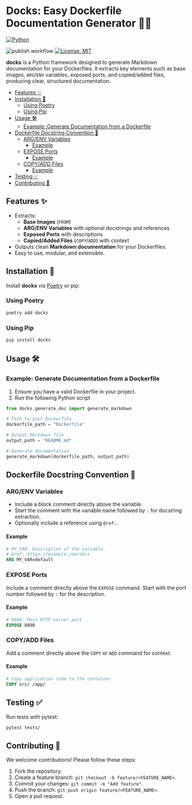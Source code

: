 <!-- markdownlint-disable MD024 -->
# Docks: Easy Dockerfile Documentation Generator 📜🐳

[![Python](https://img.shields.io/badge/python-3.9%2B-blue.svg)](https://www.python.org/)
<!-- TODO: add Pypi version -->
![publish workflow](https://github.com/gianfa/docks/actions/workflows/publish.yml/badge.svg?branch=main)
[![License: MIT](https://img.shields.io/badge/License-MIT-yellow.svg)](https://opensource.org/licenses/MIT)

**docks** is a Python framework designed to generate Markdown documentation for your Dockerfiles. It extracts key elements such as base images, `ARG`/`ENV` variables, exposed ports, and copied/added files, producing clear, structured documentation.

- [Features ✨](#features-)
- [Installation 🚀](#installation-)
  - [Using Poetry](#using-poetry)
  - [Using Pip](#using-pip)
- [Usage 🛠️](#usage-️)
  - [Example: Generate Documentation from a Dockerfile](#example-generate-documentation-from-a-dockerfile)
- [Dockerfile Docstring Convention 📝](#dockerfile-docstring-convention-)
  - [ARG/ENV Variables](#argenv-variables)
    - [Example](#example)
  - [EXPOSE Ports](#expose-ports)
    - [Example](#example-1)
  - [COPY/ADD Files](#copyadd-files)
    - [Example](#example-2)
- [Testing ✅](#testing-)
- [Contributing 🤝](#contributing-)

## Features ✨

- Extracts:
  - **Base Images** (`FROM`)
  - **ARG/ENV Variables** with optional docstrings and references
  - **Exposed Ports** with descriptions
  - **Copied/Added Files** (`COPY`/`ADD`) with context
- Outputs clean **Markdown documentation** for your Dockerfiles.
- Easy to use, modular, and extensible.

## Installation 🚀

Install **docks** via [Poetry](https://python-poetry.org/) or pip:

### Using Poetry

```bash
poetry add docks
```

### Using Pip

```bash
pip install docks
```

## Usage 🛠️

### Example: Generate Documentation from a Dockerfile

1. Ensure you have a valid Dockerfile in your project.
2. Run the following Python script

```python
from docks.generate_doc import generate_markdown

# Path to your Dockerfile
dockerfile_path = "Dockerfile"

# Output Markdown file
output_path = "README.md"

# Generate documentation
generate_markdown(dockerfile_path, output_path)
```

## Dockerfile Docstring Convention 📝

### ARG/ENV Variables

- Include a block comment directly above the variable.
- Start the comment with the variable name followed by `:` for docstring extraction.
- Optionally include a reference using `@ref:`.

#### Example

```Dockerfile
# MY_VAR: Description of the variable.
# @ref: https://example.com/docs
ARG MY_VAR=default
```

### EXPOSE Ports

Include a comment directly above the `EXPOSE` command.
Start with the port number followed by `:` for the description.

#### Example

```Dockerfile
# 8080: Main HTTP server port
EXPOSE 8080
```

### COPY/ADD Files

Add a comment directly above the `COPY` or `ADD` command for context.

#### Example

```Dockerfile
# Copy application code to the container
COPY src/ /app/
```

## Testing ✅

Run tests with pytest:

```bash
pytest tests/
```

## Contributing 🤝

We welcome contributions! Please follow these steps:

1. Fork the repository.
2. Create a feature branch: `git checkout -b feature/<FEATURE_NAME>`.
3. Commit your changes: `git commit -m "Add feature"`.
4. Push the branch: `git push origin feature/<FEATURE_NAME>`.
5. Open a pull request.

